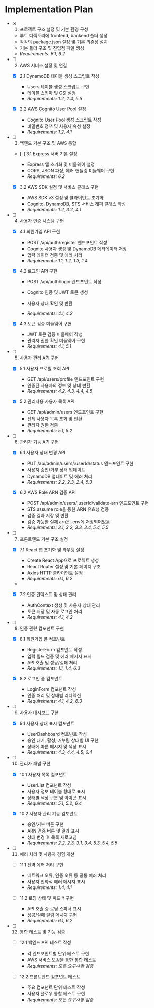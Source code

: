 # Implementation Plan

- [x] 1. 프로젝트 구조 설정 및 기본 환경 구성





  - 루트 디렉토리에 frontend, backend 폴더 생성
  - 각각의 package.json 설정 및 기본 의존성 설치
  - 기본 폴더 구조 및 진입점 파일 생성
  - _Requirements: 6.1, 6.2_






- [ ] 2. AWS 서비스 설정 및 연결

  - [x] 2.1 DynamoDB 테이블 생성 스크립트 작성


    - Users 테이블 생성 스크립트 구현
    - 테이블 스키마 및 GSI 설정
    - _Requirements: 1.2, 2.4, 5.5_
  
  - [x] 2.2 AWS Cognito User Pool 설정





    - Cognito User Pool 생성 스크립트 작성
    - 비밀번호 정책 및 사용자 속성 설정
    - _Requirements: 1.2, 4.1_





- [ ] 3. 백엔드 기본 구조 및 AWS 통합
  - [-] 3.1 Express 서버 기본 설정


    - Express 앱 초기화 및 미들웨어 설정
    - CORS, JSON 파싱, 에러 핸들링 미들웨어 구현
    - _Requirements: 6.2_
  
  - [x] 3.2 AWS SDK 설정 및 서비스 클래스 구현



    - AWS SDK v3 설정 및 클라이언트 초기화
    - Cognito, DynamoDB, STS 서비스 래퍼 클래스 작성
    - _Requirements: 1.2, 3.2, 4.1_

- [ ] 4. 사용자 인증 시스템 구현
  - [x] 4.1 회원가입 API 구현
    - POST /api/auth/register 엔드포인트 작성
    - Cognito 사용자 생성 및 DynamoDB 메타데이터 저장
    - 입력 데이터 검증 및 에러 처리
    - _Requirements: 1.1, 1.2, 1.3, 1.4_
  
  - [x] 4.2 로그인 API 구현
    - POST /api/auth/login 엔드포인트 작성
    - Cognito 인증 및 JWT 토큰 생성
    - 사용자 상태 확인 및 반환

    - _Requirements: 4.1, 4.2_
  
  - [x] 4.3 토큰 검증 미들웨어 구현






    - JWT 토큰 검증 미들웨어 작성
    - 관리자 권한 확인 미들웨어 구현
    - _Requirements: 4.1, 5.1_

- [ ] 5. 사용자 관리 API 구현
  - [x] 5.1 사용자 프로필 조회 API





    - GET /api/users/profile 엔드포인트 구현
    - 인증된 사용자의 정보 및 상태 반환
    - _Requirements: 4.2, 4.3, 4.4, 4.5_
  
  - [x] 5.2 관리자용 사용자 목록 API





    - GET /api/admin/users 엔드포인트 구현
    - 전체 사용자 목록 조회 및 반환
    - 관리자 권한 검증
    - _Requirements: 5.1, 5.2_

- [ ] 6. 관리자 기능 API 구현
  - [x] 6.1 사용자 상태 변경 API





    - PUT /api/admin/users/:userId/status 엔드포인트 구현
    - 사용자 승인/거부 상태 업데이트
    - DynamoDB 업데이트 및 에러 처리
    - _Requirements: 2.2, 2.3, 2.4, 5.3_
  
  - [x] 6.2 AWS Role ARN 검증 API





    - POST /api/admin/users/:userId/validate-arn 엔드포인트 구현
    - STS assume role을 통한 ARN 유효성 검증
    - 검증 결과 저장 및 반환
    - 검증 가능한 실제 arn은 .env에 저장되어있음
    - _Requirements: 3.1, 3.2, 3.3, 3.4, 5.4, 5.5_

- [ ] 7. 프론트엔드 기본 구조 설정
  - [x] 7.1 React 앱 초기화 및 라우팅 설정





    - Create React App으로 프로젝트 생성
    - React Router 설정 및 기본 페이지 구조
    - Axios HTTP 클라이언트 설정
    - _Requirements: 6.1, 6.2_
  -

  - [x] 7.2 인증 컨텍스트 및 상태 관리




    - AuthContext 생성 및 사용자 상태 관리
    - 토큰 저장 및 자동 로그인 처리
    - _Requirements: 4.1, 4.2_

- [ ] 8. 인증 관련 컴포넌트 구현
  - [x] 8.1 회원가입 폼 컴포넌트





    - RegisterForm 컴포넌트 작성
    - 입력 필드 검증 및 에러 메시지 표시
    - API 호출 및 성공/실패 처리
    - _Requirements: 1.1, 1.4, 6.3_
  
  - [x] 8.2 로그인 폼 컴포넌트





    - LoginForm 컴포넌트 작성
    - 인증 처리 및 상태별 리디렉션
    - _Requirements: 4.1, 4.2, 6.3_

- [ ] 9. 사용자 대시보드 구현
  - [x] 9.1 사용자 상태 표시 컴포넌트





    - UserDashboard 컴포넌트 작성
    - 승인 대기, 활성, 거부됨 상태별 UI 구현
    - 상태에 따른 메시지 및 색상 표시
    - _Requirements: 4.3, 4.4, 4.5, 6.4_

- [ ] 10. 관리자 패널 구현
  - [x] 10.1 사용자 목록 컴포넌트





    - UserList 컴포넌트 작성
    - 사용자 정보 테이블 형태로 표시
    - 상태별 색상 구분 및 아이콘 표시
    - _Requirements: 5.1, 5.2, 6.4_
  
  - [x] 10.2 사용자 관리 기능 컴포넌트





    - 승인/거부 버튼 구현
    - ARN 검증 버튼 및 결과 표시
    - 상태 변경 후 목록 새로고침
    - _Requirements: 2.2, 2.3, 3.1, 3.4, 5.3, 5.4, 5.5_

- [ ] 11. 에러 처리 및 사용자 경험 개선
  - [ ] 11.1 전역 에러 처리 구현
    - 네트워크 오류, 인증 오류 등 공통 에러 처리
    - 사용자 친화적 에러 메시지 표시
    - _Requirements: 1.4, 4.1_
  
  - [ ] 11.2 로딩 상태 및 피드백 구현
    - API 호출 중 로딩 스피너 표시
    - 성공/실패 알림 메시지 구현
    - _Requirements: 6.1, 6.2_

- [ ] 12. 통합 테스트 및 기능 검증
  - [ ] 12.1 백엔드 API 테스트 작성
    - 각 엔드포인트별 단위 테스트 구현
    - AWS 서비스 모킹을 통한 통합 테스트
    - _Requirements: 모든 요구사항 검증_
  
  - [ ] 12.2 프론트엔드 컴포넌트 테스트
    - 주요 컴포넌트 단위 테스트 작성
    - 사용자 플로우 통합 테스트 구현
    - _Requirements: 모든 요구사항 검증_
